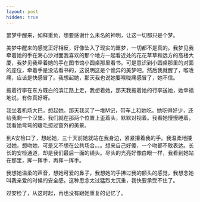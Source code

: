 ```yaml
---
layout: post
hidden: true
---
```

噩梦中醒来，如释重负，想要感谢什么未名的神明，让这一切都只是个梦。

美梦中醒来的感觉正好相反，好像坠入了现实的噩梦，一切都不是真的。我梦见我牵着她的手在海心沙对面我喜欢的那个地方一起看近处的花花草草和远方的高楼大厦，我梦见我牵着她的手在图书馆小圆桌那里看书。可是意识到小圆桌那里的对面的座位，牵着手是没法看书的，这说明这是个诡异的美梦吧。然后我就醒了，喉咙痛，应该是快感冒了。我想起她，那天我也说她要喉咙痛感冒了，她不信。

拖着行李在东方既白的滨江路上走，我想着她，那天我拖着她的行李送她，她幸福地说，有你真好呀。

我坐着机场大巴，想起她。那天我买了一堆M记，带车上和她吃。她吃得好少，还给我剩一个汉堡。我们就在那两个位置上歪着头，默默对视着。我看她慢慢睡着，我看她弯弯的睫毛掠过窗外的美景。

到A安检口了，想起她，三十天前她就站在我身边，紧紧攥着我的手。我温柔地搂过她，想吻她，可是又不想在公共场合。。。想来自己好傻，一个吻都不敢表达。长长的安检通道，却是我们最后一面的镜头。尽头的光亮好像白眼一样，我看到她站在那里，挥一挥手，再挥一挥手。

我想她温柔的声音，想她可爱的鼻子，我想她的手拂过我的额头的感觉，我想念她叫我亲爱的时候的安全感。这种思念太过猛烈太沉重，我快要承受不住了。

过安检了，从这时起，再也没有跟她重复的记忆了。